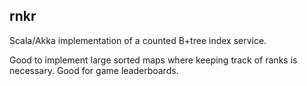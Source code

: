 ## rnkr

Scala/Akka implementation of a counted B+tree index service.

Good to implement large sorted maps where keeping track of ranks is necessary. Good for game leaderboards.
